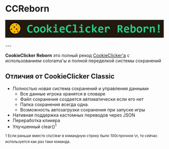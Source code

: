 # CCReborn

<p align=center>
    <img src="logo.jpg"> <!--дабля потом пикчу загружу <--!>
</p>
---

**CookieClicker Reborn** это полный рекод <a href="https://github.com/watermelon46/CookieClicker">CookieClicker'a</a>
с использованием colorama'ы и полной переделкой системы сохранений

## Отличия от CookieClicker Classic

- Полностью новая система сохранений и управления данными
  - Все данные игрока хранятся в словаре
  - Файл сохранения создается автоматически если его нет
  - Папка сохранения всегда одна.
  - Возможность автозагрузки сохранения при запуске игры
- Нативная поддержка кастомных переводов через JSON
- Переработка кликера
- Улучшенный clear()<sup>1</sup>

<sup>1 Если раньше вместо cls/clear в командную строку было 100строчное \n, то сейчас используется как раз таки команда.</sup>
